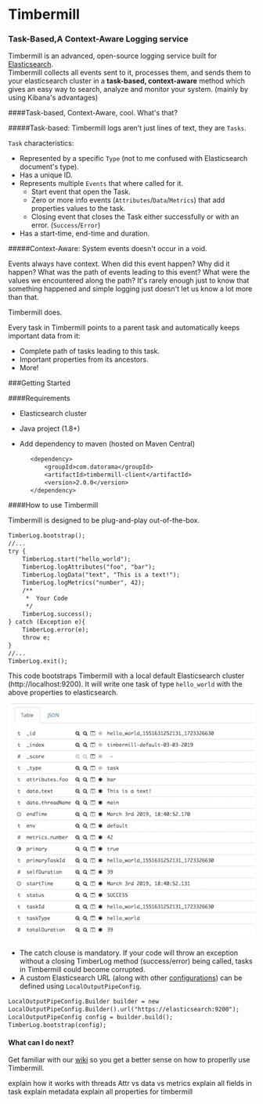# Timbermill

### Task-Based,A Context-Aware Logging service

Timbermill is an advanced, open-source logging service built for [Elasticsearch](https://www.elastic.co/products/elasticsearch).  
Timbermill collects all events sent to it, processes them, and sends them to your elasticsearch cluster in a **task-based, context-aware**  method which gives an easy way to search, analyze and monitor your system. (mainly by using Kibana's advantages)

####Task-based, Context-Aware, cool. What's that?

#####Task-based:
Timbermill logs aren't just lines of text, they are `Tasks`.


`Task` characteristics:
  * Represented by a specific `Type` (not to me confused with Elasticsearch document's type).
  * Has a unique ID.
  * Represents multiple `Events` that where called for it.
    * Start event that open the Task.
    * Zero or more info events (`Attributes`/`Data`/`Metrics`) that add properties values to the task. 
    * Closing event that closes the Task either successfully or with an error. (`Success`/`Error`)
  * Has a start-time, end-time and duration. 

#####Context-Aware: 
System events doesn't occur in a void.
 
Events always have context.  When did this event happen? Why did it happen? What was the path of events leading to this event? What were the values we encountered along the path?
It's rarely enough just to know that something happened and simple logging just doesn't let us know a lot more than that.

Timbermill does.

Every task in Timbermill points to a parent task and automatically keeps important data from it:
* Complete path of tasks leading to this task.
* Important properties from its ancestors.
* More!


###Getting Started

####Requirements
* Elasticsearch cluster
* Java project (1.8+)
* Add dependency to maven (hosted on Maven Central)


         <dependency>
             <groupId>com.datorama</groupId>
             <artifactId>timbermill-client</artifactId>
             <version>2.0.0</version>
         </dependency>


####How to use Timbermill

Timbermill is designed to be plug-and-play out-of-the-box.  
 
```
TimberLog.bootstrap();
//...
try {
    TimberLog.start("hello_world");
    TimberLog.logAttributes("foo", "bar");
    TimberLog.logData("text", "This is a text!");
    TimberLog.logMetrics("number", 42);
    /**
     *  Your Code
     */
    TimberLog.success();
} catch (Exception e){
    TimberLog.error(e);
    throw e;
}
//...
TimberLog.exit();
```
                 
 This code bootstraps Timbermill with a local default Elasticsearch cluster (http://localhost:9200). It will write one task of type `hello_world` with the above properties to elasticsearch.
 
 ![Alt text](helloworld1.png?raw=true "Title")
 
 * The catch clouse is mandatory. If your code will throw an exception without a closing TimberLog method (success/error) being
called, tasks in Timbermill could become corrupted.
* A custom Elasticsearch URL (along with other [configurations](timbermill.configurations)) can be defined using `LocalOutputPipeConfig`.

```
LocalOutputPipeConfig.Builder builder = new LocalOutputPipeConfig.Builder().url("https://elasticsearch:9200");
LocalOutputPipeConfig config = builder.build();
TimberLog.bootstrap(config);
```

#### What can I do next?
 
 Get familiar with our [wiki](timbermill.wiki) so you get a better sense on how to properlly use Timbermill.
 
 
 explain how it works with threads
 Attr vs data vs metrics
 explain all fields in task
 explain metadata
 explain all properties for timbermill
 